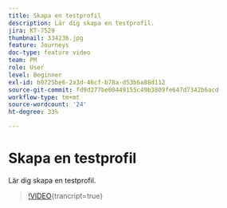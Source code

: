 ```yaml
---
title: Skapa en testprofil
description: Lär dig skapa en testprofil.
jira: KT-7529
thumbnail: 334236.jpg
feature: Journeys
doc-type: feature video
team: PM
role: User
level: Beginner
exl-id: b0725be6-2a3d-46cf-b78a-d53b6a88d112
source-git-commit: fd9d277be00449155c49b3809fe647d7342b6acd
workflow-type: tm+mt
source-wordcount: '24'
ht-degree: 33%

---
```


# Skapa en testprofil

Lär dig skapa en testprofil.

>[!VIDEO](https://video.tv.adobe.com/v/334236?quality=12&learn=on){trancript=true}
